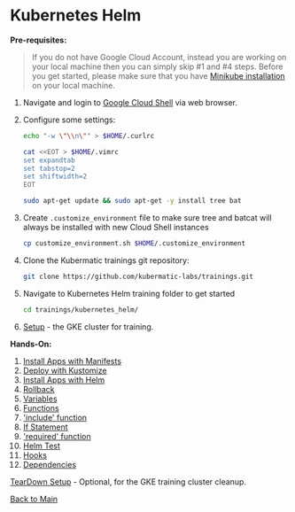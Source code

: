 # Kubernetes Helm

**Pre-requisites:**

>If you do not have Google Cloud Account, instead you are working on your local machine then you can simply skip #1 and #4 steps. Before you get started, please make sure that you have [Minikube installation](https://minikube.sigs.k8s.io/docs/start/) on your local machine.

1. Navigate and login to [Google Cloud Shell](https://ssh.cloud.google.com ) via web browser. 

2. Configure some settings:
    ```bash
    echo "-w \"\\n\"" > $HOME/.curlrc

    cat <<EOT > $HOME/.vimrc
    set expandtab
    set tabstop=2
    set shiftwidth=2
    EOT

    sudo apt-get update && sudo apt-get -y install tree bat
    ```

3. Create `.customize_environment` file to make sure tree and batcat will always be installed with new Cloud Shell instances
    ```bash
    cp customize_environment.sh $HOME/.customize_environment
    ```

4. Clone the Kubermatic trainings git repository:
    ```bash
    git clone https://github.com/kubermatic-labs/trainings.git
    ```

5. Navigate to Kubernetes Helm training folder to get started
    ```bash  
    cd trainings/kubernetes_helm/
    ```

6. [Setup](00_setup/README.md) - the GKE cluster for training.
   
**Hands-On:**

1. [Install Apps with Manifests](01_apps-with-only-manifests/README.md)
2. [Deploy with Kustomize](02_deploy-with-kustomize/README.md)
3. [Install Apps with Helm](02_apps-with-helm/README.md)
4. [Rollback](03_rollback/README.md)
5. [Variables](04_variables/README.md)
6. [Functions](05_functions/README.md)
7. ['include' function](06_includes/README.md)
8. [If Statement](07_ifs/README.md)
9. ['required' function](08_required/README.md)
10. [Helm Test](09_tests/README.md)
11. [Hooks](10_hooks/README.md)
12. [Dependencies](11_dependencies/README.md)

[TearDown Setup](99_teardown/README.md) - Optional, for the GKE training cluster cleanup. 

[Back to Main](../README.md)